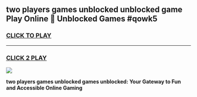 
## two players games unblocked unblocked game Play Online 👋 Unblocked Games #qowk5
<h3>
<a href="https://premium.freeplayer.one?title=two_players_games_unblocked&ref=21F">CLICK TO PLAY</a></h3>
<hr>

<h3>
<a href="https://premium.freeplayer.one?title=two_players_games_unblocked&ref=21F">CLICK 2 PLAY</a>
  
</h3>

<a href="https://premium.freeplayer.one?title=two_players_games_unblocked&ref=21F/"><img src="https://clearcache.store/games.png"></a>


**two players games unblocked games unblocked: Your Gateway to Fun and Accessible Online Gaming**
